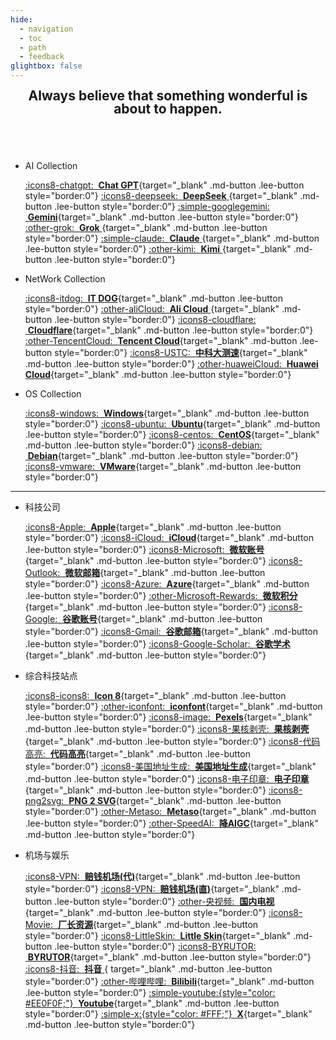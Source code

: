 ```yaml
---
hide:
  - navigation
  - toc
  - path
  - feedback
glightbox: false
---
```


<style>
  .md-typeset h1,
  .md-content__button {
    font-size: 0px;
    color: rgb(0,0,0,0);
    line-height: 0;
    margin: 0 0 0 0;
  }

  .md-typeset .md-button {
    padding: .125em 1em;
  }
</style>

<h2 align="center" style="font-weight: bolder; margin-top: 0;line-height:1;">
  <b>Always believe that something wonderful is about to happen.</b>
</h2>

## &nbsp;

<div class="grid cards" markdown>

-   AI Collection

    [:icons8-chatgpt: &nbsp;__Chat GPT__](https://chat.openai.com/chat){target="_blank" .md-button .lee-button style="border:0"}
    [:icons8-deepseek: &nbsp;__DeepSeek__ ](https://chat.deepseek.com/a/chat){target="_blank" .md-button .lee-button style="border:0"}
    [:simple-googlegemini: &nbsp;__Gemini__](https://gemini.google.com/app){target="_blank" .md-button .lee-button style="border:0"}
    [:other-grok: &nbsp;__Grok__ ](https://grok.com/){target="_blank" .md-button .lee-button style="border:0"}
    [:simple-claude: &nbsp;__Claude__ ](https://claude.ai/){target="_blank" .md-button .lee-button style="border:0"}
    [:other-kimi: &nbsp;__Kimi__ ](https://www.kimi.com/){target="_blank" .md-button .lee-button style="border:0"}

-   NetWork Collection

    [:icons8-itdog: &nbsp;__IT DOG__](https://www.itdog.cn/ping/){target="_blank" .md-button .lee-button style="border:0"}
    [:other-aliCloud: &nbsp;__Ali Cloud__ ](https://home.console.aliyun.com/home/dashboard/ProductAndService){target="_blank"  .md-button .lee-button style="border:0"}
    [:icons8-cloudflare: &nbsp;__Cloudflare__](https://dash.cloudflare.com/){target="_blank" .md-button .lee-button style="border:0"}
    [:other-TencentCloud: &nbsp;__Tencent Cloud__](https://console.cloud.tencent.com/){target="_blank" .md-button .lee-button style="border:0"}
    [:icons8-USTC: &nbsp;__中科大测速__](https://test.ustc.edu.cn/){target="_blank" .md-button .lee-button style="border:0"}
    [:other-huaweiCloud: &nbsp;__Huawei Cloud__](https://console.huaweicloud.com/console/){target="_blank" .md-button .lee-button style="border:0"}

-   OS Collection

    [:icons8-windows: &nbsp;__Windows__](https://www.xitongku.com){target="_blank" .md-button .lee-button style="border:0"}
    [:icons8-ubuntu: &nbsp;__Ubuntu__](https://mirrors.ustc.edu.cn/ubuntu-releases/){target="_blank" .md-button .lee-button style="border:0"}
    [:icons8-centos: &nbsp;__CentOS__](https://vault.centos.org/){target="_blank" .md-button .lee-button style="border:0"}
    [:icons8-debian: &nbsp;__Debian__](http://cdimage.debian.org/cdimage/archive/){target="_blank" .md-button .lee-button style="border:0"}
    [:icons8-vmware: &nbsp;__VMware__](https://softwareupdate.vmware.com/cds/vmw-desktop/ws/){target="_blank" .md-button .lee-button style="border:0"}
    
</div>

---

<div class="grid cards" markdown>

- 科技公司

    [:icons8-Apple: &nbsp;__Apple__](https://www.apple.com/){target="_blank" .md-button .lee-button style="border:0"}
    [:icons8-iCloud: &nbsp;__iCloud__](https://www.icloud.com.cn/){target="_blank" .md-button .lee-button style="border:0"}
    [:icons8-Microsoft: &nbsp;__微软账号__](https://account.microsoft.com/){target="_blank" .md-button .lee-button style="border:0"}
    [:icons8-Outlook: &nbsp;__微软邮箱__](https://outlook.live.com/mail){target="_blank" .md-button .lee-button style="border:0"}
    [:icons8-Azure: &nbsp;__Azure__](https://portal.azure.com/#home){target="_blank" .md-button .lee-button style="border:0"}
    [:other-Microsoft-Rewards: &nbsp;__微软积分__](https://rewards.bing.com/){target="_blank" .md-button .lee-button style="border:0"}
    [:icons8-Google: &nbsp;__谷歌账号__](https://myaccount.google.com/){target="_blank" .md-button .lee-button style="border:0"}
    [:icons8-Gmail: &nbsp;__谷歌邮箱__](https://mail.google.com/mail){target="_blank" .md-button .lee-button style="border:0"}
    [:icons8-Google-Scholar: &nbsp;__谷歌学术__](https://scholar.google.com/){target="_blank" .md-button .lee-button style="border:0"}


- 综合科技站点

    [:icons8-icons8: &nbsp;__Icon 8__](https://igoutu.cn/icons){target="_blank" .md-button .lee-button style="border:0"}
    [:other-iconfont: &nbsp;__iconfont__](https://www.iconfont.cn/){target="_blank" .md-button .lee-button style="border:0"}
    [:icons8-image: &nbsp;__Pexels__](https://www.pexels.com/zh-cn/){target="_blank" .md-button .lee-button style="border:0"}
    [:icons8-果核剥壳: &nbsp;__果核剥壳__](https://www.ghxi.com/){target="_blank" .md-button .lee-button style="border:0"}
    [:icons8-代码高亮: &nbsp;__代码高亮__](https://highlightcode.com/){target="_blank" .md-button .lee-button style="border:0"}
    [:icons8-美国地址生成: &nbsp;__美国地址生成__](https://usaddressgen.com/){target="_blank" .md-button .lee-button style="border:0"}
    [:icons8-电子印章: &nbsp;__电子印章__](http://web.aa6666.com/){target="_blank" .md-button .lee-button style="border:0"}
    [:icons8-png2svg: &nbsp;__PNG 2 SVG__](https://webutility.io/image-to-svg-converter){target="_blank" .md-button .lee-button style="border:0"}
    [:other-Metaso: &nbsp;__Metaso__](https://metaso.cn/){target="_blank" .md-button .lee-button style="border:0"}
    [:other-SpeedAI: &nbsp;__降AIGC__](https://kuaipaper.com/home){target="_blank" .md-button .lee-button style="border:0"}

    <!-- [:icons8-AIGC检测: &nbsp;__AIGC检测__](https://matrix.tencent.com/ai-detect/){target="_blank" .md-button } -->

- 机场与娱乐

    [:icons8-VPN: &nbsp;__赔钱机场(代)__](https://xn--mes358aby2apfg.com/#/register?code=Hw7cqluV){target="_blank" .md-button .lee-button style="border:0"}
    [:icons8-VPN: &nbsp;__赔钱机场(直)__](https://xn--cp3a08l.com/#/register?code=Hw7cqluV){target="_blank" .md-button .lee-button style="border:0"}
    [:other-央视频: &nbsp;__国内电视__](https://www.yangshipin.cn/tv/home){target="_blank" .md-button .lee-button style="border:0"}
    [:icons8-Movie: &nbsp;__厂长资源__](https://www.czzy.site/){target="_blank" .md-button .lee-button style="border:0"}
    [:icons8-LittleSkin: &nbsp;__Little Skin__](https://littleskin.cn/auth/login){target="_blank" .md-button .lee-button style="border:0"}
    [:icons8-BYRUTOR: &nbsp;__BYRUTOR__](https://byrutgame.org/){target="_blank" .md-button .lee-button style="border:0"}
    [:icons8-抖音: &nbsp;__抖音__ ](https://www.douyin.com){ target="_blank" .md-button .lee-button style="border:0"}
    [:other-哔哩哔哩: &nbsp;__Bilibili__](https://www.bilibili.com/){target="_blank" .md-button .lee-button style="border:0"}
    [:simple-youtube:{style="color: #EE0F0F;"} &nbsp;__Youtube__](https://www.youtube.com/){target="_blank" .md-button .lee-button style="border:0"}
    [:simple-x:{style="color: #FFF;"} &nbsp;__X__](https://x.com/){target="_blank" .md-button .lee-button style="border:0"}
    <!-- [:icons8-Movie: &nbsp;__火车太堵__](https://www.tdgo.shop/){target="_blank" .md-button .lee-button style="border:0"} -->

</div>